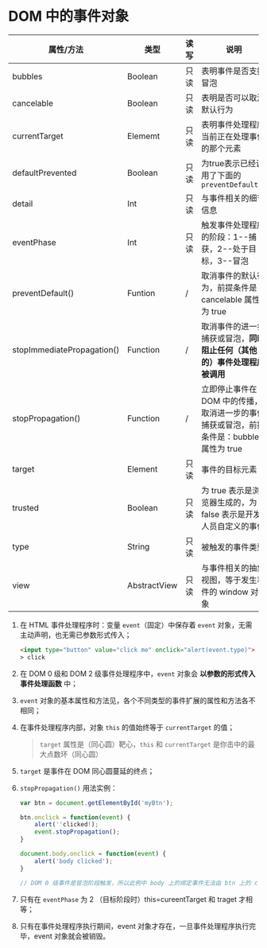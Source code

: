 # DOM 中的事件对象

|属性/方法|类型|读写|说明|
|---|---|---|---|
|bubbles|Boolean|只读|表明事件是否支持冒泡|
|cancelable|Boolean|只读|表明是否可以取消默认行为|
|currentTarget|Elememt|只读|表明事件处理程序当前正在处理事件的那个元素|
|defaultPrevented|Boolean|只读|为true表示已经调用了下面的 `preventDefault()`|
|detail|Int|只读|与事件相关的细节信息|
|eventPhase|Int|只读|触发事件处理程序的阶段：1--捕获，2--处于目标，3--冒泡|
|preventDefault()|Funtion|/|取消事件的默认行为，前提条件是 cancelable 属性为 true|
|stopImmediatePropagation()|Function|/|取消事件的进一步捕获或冒泡，**同时阻止任何（其他的）事件处理程序被调用**|
|stopPropagation()|Function|/|立即停止事件在 DOM 中的传播，取消进一步的事件捕获或冒泡，前提条件是：bubbles 属性为 true|
|target|Element|只读|事件的目标元素|
|trusted|Boolean|只读|为 true 表示是浏览器生成的，为 false 表示是开发人员自定义的事件|
|type|String|只读|被触发的事件类型|
|view|AbstractView|只读|与事件相关的抽象视图，等于发生事件的 window 对象|


1. 在 HTML 事件处理程序时：变量 `event`（固定）中保存着 `event` 对象，无需主动声明，也无需已参数形式传入；
    ```HTML
    <input type="button" value="click me" onclick="alert(event.type)">
    > click
    ```

2. 在 DOM 0 级和 DOM 2 级事件处理程序中，`event` 对象会 **以参数的形式传入事件处理函数** 中；

3. `event` 对象的基本属性和方法见，各个不同类型的事件扩展的属性和方法各不相同；

4. 在事件处理程序内部，对象 `this` 的值始终等于 `currentTarget` 的值；
    > `target` 属性是（同心圆）靶心，`this` 和 `currentTarget` 是你击中的最大点数环（同心圆）

5. `target` 是事件在 DOM 同心圆蔓延的终点；

6. `stopPropagation()` 用法实例：
    ```javascript
    var btn = document.getElementById('myBtn');

    btn.onclick = function(event) {
        alert(''clicked!);
        event.stopPropagation();
    }

    document.body.onclick = function(event) {
        alert('body clicked');
    }

    // DOM 0 级事件是冒泡阶段触发，所以此例中 body 上的绑定事件无法由 btn 上的 click 冒泡触发
    ```

7. 只有在 `eventPhase` 为 2 （目标阶段时）this=cureentTarget 和 traget 才相等；

8. 只有在事件处理程序执行期间，event 对象才存在，一旦事件处理程序执行完毕，event 对象就会被销毁。
